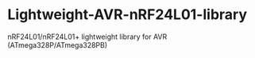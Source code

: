 # Lightweight-AVR-nRF24L01-library
nRF24L01/nRF24L01+ lightweight library for AVR (ATmega328P/ATmega328PB)
